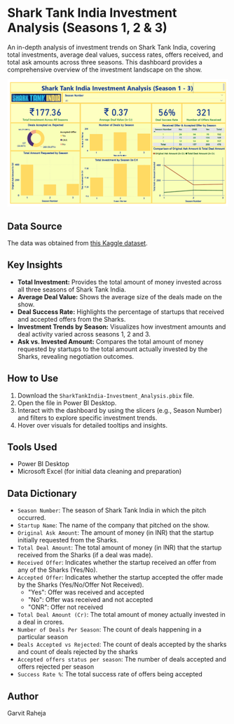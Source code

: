 # Shark Tank India Investment Analysis (Seasons 1, 2 & 3)

An in-depth analysis of investment trends on Shark Tank India, covering total investments, average deal values, success rates, offers received, and total ask amounts across three seasons. This dashboard provides a comprehensive overview of the investment landscape on the show.

![Shark Tank Analysis](https://github.com/rahejagarvit/SharkTankIndia-PowerBI/blob/main/SharkTankIndia-Investment_Analysis/SharkTankIndia-Investment_Analysis.png)

## Data Source

The data was obtained from [this Kaggle dataset](https://www.kaggle.com/datasets/thirumani/shark-tank-india).

## Key Insights

*   **Total Investment:** Provides the total amount of money invested across all three seasons of Shark Tank India.
*   **Average Deal Value:** Shows the average size of the deals made on the show.
*   **Deal Success Rate:** Highlights the percentage of startups that received and accepted offers from the Sharks.
*   **Investment Trends by Season:** Visualizes how investment amounts and deal activity varied across seasons 1, 2 and 3.
*   **Ask vs. Invested Amount:** Compares the total amount of money requested by startups to the total amount actually invested by the Sharks, revealing negotiation outcomes.

## How to Use

1.  Download the `SharkTankIndia-Investment_Analysis.pbix` file.
2.  Open the file in Power BI Desktop.
3.  Interact with the dashboard by using the slicers (e.g., Season Number) and filters to explore specific investment trends.
4.  Hover over visuals for detailed tooltips and insights.

## Tools Used

*   Power BI Desktop
*   Microsoft Excel (for initial data cleaning and preparation)

## Data Dictionary

*   `Season Number`: The season of Shark Tank India in which the pitch occurred.
*   `Startup Name`: The name of the company that pitched on the show.
*   `Original Ask Amount`: The amount of money (in INR) that the startup initially requested from the Sharks.
*   `Total Deal Amount`: The total amount of money (in INR) that the startup received from the Sharks (if a deal was made).
*   `Received Offer`: Indicates whether the startup received an offer from any of the Sharks (Yes/No).
*   `Accepted Offer`: Indicates whether the startup accepted the offer made by the Sharks (Yes/No/Offer Not Received).
    *   "Yes": Offer was received and accepted
    *    "No": Offer was received and not accepted
    *    "ONR": Offer not received
*   `Total Deal Amount (Cr)`: The total amount of money actually invested in a deal in crores.
*   `Number of Deals Per Season`: The count of deals happening in a particular season
*   `Deals Accepted vs Rejected`: The count of deals accepted by the sharks and count of deals rejected by the sharks
*   `Accepted offers status per season`: The number of deals accepted and offers rejected per season
*    `Success Rate %`: The total success rate of offers being accepted

## Author

Garvit Raheja
